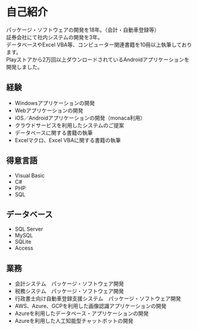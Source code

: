 # 自己紹介
パッケージ・ソフトウェアの開発を18年。（会計・自動車登録等）  
証券会社にて社内システムの開発を3年。  
データベースやExcel VBA等、コンピューター関連書籍を10冊以上執筆しております。  
Playストアから2万回以上ダウンロードされているAndroidアプリケーションを開発しました。

## 経験
- Windowsアプリケーションの開発
- Webアプリケーションの開発
- iOS／Androidアプリケーションの開発（monaca利用）
- クラウドサービスを利用したシステムのご提案
- データベースに関する書籍の執筆
- Excelマクロ、Excel VBAに関する書籍の執筆

## 得意言語
- Visual Basic
- C#
- PHP
- SQL

## データベース
- SQL Server
- MySQL
- SQLite
- Access

## 業務
- 会計システム　パッケージ・ソフトウェア開発
- 税務システム　パッケージ・ソフトウェア開発
- 行政書士向け自動車登録支援システム　パッケージ・ソフトウェア開発
- AWS、Azure、GCPを利用した画像認識アプリケーションの開発
- Azureを利用したデータベース・アプリケーションの開発
- Azureを利用した人工知能型チャットボットの開発

